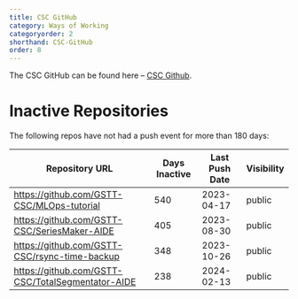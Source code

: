 ```yaml
---
title: CSC GitHub
category: Ways of Working
categoryorder: 2
shorthand: CSC-GitHub
order: 8
---
```


The CSC GitHub can be found here – <a href="https://github.com/GSTT-CSC/">CSC Github</a>.

# Inactive Repositories

The following repos have not had a push event for more than 180 days:

| Repository URL | Days Inactive | Last Push Date | Visibility |
| --- | --- | --- | --- |
| https://github.com/GSTT-CSC/MLOps-tutorial | 540 | 2023-04-17 | public |
| https://github.com/GSTT-CSC/SeriesMaker-AIDE | 405 | 2023-08-30 | public |
| https://github.com/GSTT-CSC/rsync-time-backup | 348 | 2023-10-26 | public |
| https://github.com/GSTT-CSC/TotalSegmentator-AIDE | 238 | 2024-02-13 | public |
